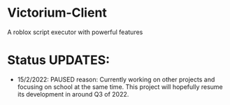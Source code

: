 # Victorium-Client
A roblox script executor with powerful features 

# Status UPDATES:
- 15/2/2022: PAUSED
reason: Currently working on other projects and focusing on school at the same time. This project will hopefully resume its development in around Q3 of 2022.
